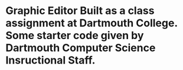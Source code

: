 # Graphic Editor Built as a class assignment at Dartmouth College. Some starter code given by Dartmouth Computer Science Insructional Staff.

